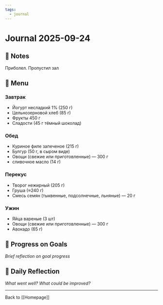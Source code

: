 ```yaml
---
tags:
  - journal
---
```

# Journal 2025-09-24

## 📝 Notes
Приболел. Пропустил зал 

## 🍲 Menu
### Завтрак
- Йогурт несладкий 1% (250 г)
- Цельнозерновой хлеб (85 г)
- Фрукты 450 г
- Сладости (45 г тёмный шоколад)
### Обед
- Куриное филе запеченое (215 г)
- Булгур (50 г, в сыром виде)
- Овощи (свежие или приготовленные) — 300 г
- сливочное масло (14 г)
### Перекус
- Творог нежирный (205 г)
- Груша (≈240 г)
- Смесь семян (тыквенные, подсолнечные, льняные) — 20 г
### Ужин
- Яйца вареные (3 шт)
- Овощи (свежие или приготовленные) — 300 г
- Авокадо (65 г)


## 🔄 Progress on Goals
*Brief reflection on goal progress*

## 💭 Daily Reflection
*What went well? What could be improved?*

---
Back to [[Homepage]]
